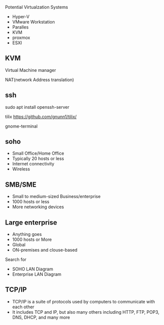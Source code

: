 
Potential Virtualzation Systems

+ Hyper-V
+ VMware Workstation
+ Paralles
+ KVM
+ proxmox
+ ESXI


## KVM

Virtual Machine manager

NAT(network Address translation)


## ssh


sudo apt install openssh-server

tilix https://github.com/gnunn1/tilix/

gnome-terminal

## soho

+ Small Office/Home Office
+ Typically 20 hosts or less
+ Internet connectivity
+ Wireless

## SMB/SME

+ Small to medium-sized Business/enterprise
+ 1000 hosts or less
+ More networking devices

## Large enterprise

+ Anything goes
+ 1000 hosts or More
+ Global
+ ON-premises and clouse-based


Search for

+ SOHO LAN Diagram
+ Enterprise LAN Diagram

## TCP/IP


+ TCP/IP is a suite of protocols used by computers to communicate with each other
+ It includes TCP and IP, but also many others including HTTP, FTP, POP3, DNS, DHCP, and many more









